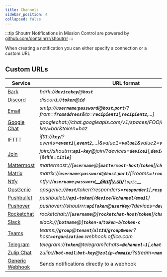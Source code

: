 ```yaml
---
title: Channels
sidebar_position: 4
collapsed: false
---
```


:::tip Shoutrr
 Notifications in Mission Control are powered by [github.com/containrrr/shoutrrr](https://github.com/containrrr/shoutrrr)
:::


When creating a notification you can either specify a connection or a custom URL


## Custom URLs


| Service                           | URL format                                                                                                                                      |
| --------------------------------- | ----------------------------------------------------------------------------------------------------------------------------------------------- |
| [Bark](./bark)                 | *bark://__`devicekey`__@__`host`__*                                                                                                             |
| [Discord](./discord)           | *discord://__`token`__@__`id`__*                                                                                                                |
| [Email](./email)               | *smtp://__`username`__:__`password`__@__`host`__:__`port`__/?from=__`fromAddress`__&to=__`recipient1`__[,__`recipient2`__,...]*                 |
| [Google Chat](./googlechat)    | *googlechat://chat.googleapis.com/v1/spaces/FOO/messages?key=bar&token=baz*                                                                     |
| [IFTTT](./ifttt)               | *ifttt://__`key`__/?events=__`event1`__[,__`event2`__,...]&value1=__`value1`__&value2=__`value2`__&value3=__`value3`__*                         |
| [Join](./join)                 | *join://shoutrrr:__`api-key`__@join/?devices=__`device1`__[,__`device2`__, ...][&icon=__`icon`__][&title=__`title`__]*                          |
| [Mattermost](./mattermost)     | *mattermost://[__`username`__@]__`mattermost-host`__/__`token`__[/__`channel`__]*                                                               |
| [Matrix](./matrix)             | *matrix://__`username`__:__`password`__@__`host`__:__`port`__/[?rooms=__`!roomID1`__[,__`roomAlias2`__]]*                                       |
| [Ntfy](./ntfy)                 | *ntfy://__`username`__:__`password`__@ntfy.sh/__`topic`__*                                                                                      |
| [OpsGenie](./opsgenie)         | *opsgenie://__`host`__/token?responders=__`responder1`__[,__`responder2`__]*                                                                    |
| [Pushbullet](./pushbullet)     | *pushbullet://__`api-token`__[/__`device`__/#__`channel`__/__`email`__]*                                                                        |
| [Pushover](./pushover)         | *pushover://shoutrrr:__`apiToken`__@__`userKey`__/?devices=__`device1`__[,__`device2`__, ...]*                                                  |
| [Rocketchat](./rocketchat)     | *rocketchat://[__`username`__@]__`rocketchat-host`__/__`token`__[/__`channel`&#124;`@recipient`__]*                                             |
| [Slack](./slack)               | *slack://[__`botname`__@]__`token-a`__/__`token-b`__/__`token-c`__*                                                                             |
| [Teams](./teams)               | *teams://__`group`__@__`tenant`__/__`altId`__/__`groupOwner`__?host=__`organization`__.webhook.office.com*                                      |
| [Telegram](./telegram)         | *telegram://__`token`__@telegram?chats=__`@channel-1`__[,__`chat-id-1`__,...]*                                                                  |
| [Zulip Chat](./zulip)          | *zulip://__`bot-mail`__:__`bot-key`__@__`zulip-domain`__/?stream=__`name-or-id`__&topic=__`name`__*                                             |
| [Generic Webhook](./generic)   | Sends notifications directly to a webhook                                                                                                       |

